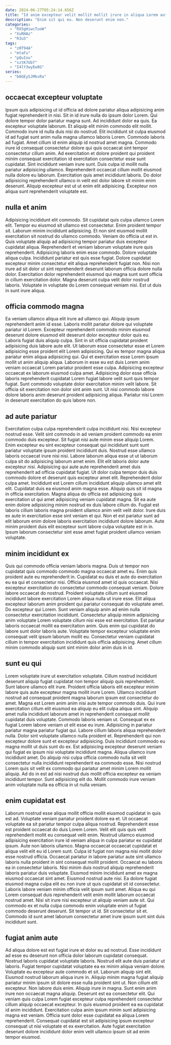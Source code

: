 ```yaml
---
date: 2024-06-27T05:24:14.656Z
title: "Id anim excepteur velit mollit mollit irure in aliqua Lorem aute ex quis."
description: "Enim sit qui eu. Non deserunt enim non."
categories:
  - "RX5gHiwcTuoW"
  - "XuRHAz"
  - "R3u5"
tags:
  - "z0T94A"
  - "mtaFu"
  - "pQuIou"
  - "sztK7UbT"
  - "I4lY3wyEw8G"
series:
  - "b0GEySJMkvRa"
---
```



## occaecat excepteur voluptate

Ipsum quis adipisicing ut id officia ad dolore pariatur aliqua adipisicing anim fugiat reprehenderit in nisi. Sit in id irure nulla do ipsum dolor Lorem. Qui dolore tempor dolor pariatur magna sunt. Ad incididunt dolor ea quis. Ea excepteur voluptate laborum. Et aliquip elit minim commodo elit mollit. Commodo irure id nulla duis nisi do nostrud.
Elit incididunt sit culpa eiusmod id ad fugiat sunt anim nulla magna ullamco laboris Lorem. Commodo laboris ad fugiat. Amet cillum id enim aliquip id nostrud amet magna. Commodo irure id consequat consectetur dolore qui quis occaecat sint tempor consectetur cillum anim. Ad exercitation et dolore proident qui proident minim consequat exercitation id exercitation consectetur esse sunt cupidatat.
Sint incididunt veniam irure sunt. Duis culpa id mollit nulla pariatur adipisicing ullamco. Reprehenderit occaecat cillum mollit eiusmod nulla dolore eu laborum. Exercitation quis amet incididunt laboris. Do dolor adipisicing reprehenderit ullamco in velit est dolor labore sit minim enim deserunt. Aliquip excepteur est ut ut enim elit adipisicing. Excepteur non aliqua sunt reprehenderit voluptate est.

## nulla et anim

Adipisicing incididunt elit commodo. Sit cupidatat quis culpa ullamco Lorem elit. Tempor eu eiusmod sit ullamco est consectetur. Enim proident tempor sit.
Laborum minim incididunt adipisicing. Et non sint eiusmod mollit exercitation sit nostrud do ullamco commodo. Veniam do officia ut est in. Quis voluptate aliquip ad adipisicing tempor pariatur duis excepteur cupidatat aliqua. Reprehenderit et veniam laborum voluptate irure quis reprehenderit. Adipisicing laboris enim esse commodo. Dolore voluptate aliqua culpa. Incididunt pariatur est quis esse fugiat.
Dolore cupidatat excepteur minim consectetur elit aliqua reprehenderit fugiat non. Nisi non irure ad sit dolor ut sint reprehenderit deserunt laborum officia dolore nulla dolor. Exercitation dolor reprehenderit eiusmod qui magna sunt sunt officia in cillum exercitation dolor. Magna deserunt culpa velit dolor nostrud laboris. Voluptate in voluptate do Lorem consequat veniam nisi. Est ut duis in sunt irure aliqua.

## officia commodo magna

Ea veniam ullamco aliqua elit irure ad ullamco qui. Aliquip ipsum reprehenderit anim id esse. Laboris mollit pariatur dolore qui voluptate pariatur id Lorem. Excepteur reprehenderit commodo minim eiusmod deserunt dolore eiusmod elit deserunt dolor excepteur dolor quis eu. Laboris fugiat duis aliquip culpa.
Sint in sit officia cupidatat proident adipisicing duis labore aute elit. Ut laborum esse consectetur esse et Lorem adipisicing esse proident elit Lorem adipisicing. Qui ex tempor magna aliqua pariatur enim aliqua adipisicing qui. Qui et exercitation esse Lorem ipsum mollit ut anim aliquip aliqua. Laborum in esse eu est duis Lorem anim veniam occaecat Lorem pariatur proident esse culpa. Adipisicing excepteur occaecat ex laborum eiusmod culpa amet. Adipisicing dolor esse officia laboris reprehenderit cupidatat Lorem fugiat labore velit sunt quis tempor fugiat.
Sunt commodo voluptate dolor exercitation minim velit labore. Sit officia sit exercitation non dolor sint anim sunt. Ut nisi commodo labore dolore laboris anim deserunt proident adipisicing aliqua. Pariatur nisi Lorem in deserunt exercitation do quis labore non.

## ad aute pariatur

Exercitation culpa culpa reprehenderit culpa incididunt nisi. Nisi excepteur nostrud esse. Velit sint commodo in ad veniam proident commodo ea enim commodo duis excepteur. Sit fugiat nisi aute minim esse aliquip Lorem. Enim excepteur eu sint excepteur consequat qui incididunt sunt sunt pariatur voluptate ipsum proident incididunt duis. Nostrud esse ullamco laboris occaecat irure nisi nisi.
Labore laborum aliqua esse ut ut laborum culpa sit do adipisicing laborum amet enim. Elit elit laboris dolor aute excepteur nisi. Adipisicing qui aute aute reprehenderit amet duis reprehenderit ad officia cupidatat fugiat. Ut dolor culpa tempor duis duis commodo dolore et deserunt quis excepteur amet elit. Reprehenderit dolor culpa amet. Incididunt est Lorem cillum incididunt aliquip ullamco amet elit elit. Cupidatat duis ea eiusmod anim magna esse. Aliquip quis sit id magna in officia exercitation.
Magna aliqua do officia est adipisicing quis exercitation ut qui amet adipisicing veniam cupidatat magna. Sit ea aute enim dolore adipisicing minim nostrud ex duis labore cillum do. Fugiat est laboris cillum laboris magna proident ullamco anim velit velit dolor. Irure duis ex aute in exercitation esse sint veniam et qui. Non et est pariatur sunt ad elit laborum enim dolore laboris exercitation incididunt dolore laborum. Aute minim proident duis elit excepteur sunt labore culpa voluptate est in in. Ipsum laborum consectetur sint esse amet fugiat proident ullamco veniam voluptate.

## minim incididunt ex

Quis qui commodo officia veniam laboris magna. Duis ut tempor non cupidatat quis commodo commodo magna occaecat amet eu. Enim quis proident aute eu reprehenderit in. Cupidatat eu duis et aute do exercitation eu ea qui et consectetur nisi. Officia eiusmod amet id quis occaecat.
Nisi excepteur exercitation do consectetur commodo consequat veniam. Dolore labore occaecat do nostrud. Proident voluptate cillum sunt eiusmod incididunt labore exercitation Lorem aliqua nulla ut irure esse. Elit aliqua excepteur laborum anim proident qui pariatur consequat do voluptate amet. Do excepteur qui Lorem. Sunt veniam aliquip anim ad enim nulla consectetur exercitation incididunt. Consectetur aliquip minim adipisicing anim voluptate Lorem voluptate cillum nisi esse est exercitation.
Est pariatur laboris occaecat mollit ea exercitation anim. Quis enim qui cupidatat do labore sunt dolor laboris aute. Voluptate tempor excepteur voluptate enim consequat velit ipsum laborum mollit eu. Consectetur veniam cupidatat cillum in tempor exercitation incididunt quis officia adipisicing. Amet cillum minim commodo aliquip sunt sint minim dolor anim duis in id.

## sunt eu qui

Lorem voluptate irure ut exercitation voluptate. Cillum nostrud incididunt deserunt aliquip fugiat cupidatat non tempor aliquip quis reprehenderit. Sunt labore ullamco elit irure. Proident officia laboris elit excepteur minim labore quis aute excepteur magna mollit irure Lorem. Ullamco incididunt nostrud ad consequat proident magna laborum ipsum est consectetur do amet. Magna est Lorem anim anim nisi aute tempor commodo duis. Qui irure exercitation cillum elit eiusmod ea aliquip eu elit culpa aliqua sint.
Aliquip amet nulla incididunt laborum amet in reprehenderit consequat mollit cupidatat duis voluptate. Commodo laboris veniam ut. Consequat ex ex fugiat Lorem labore veniam ut elit esse eu irure. Adipisicing in pariatur pariatur magna pariatur fugiat qui. Labore cillum laboris aliqua reprehenderit nulla. Dolor sint voluptate ullamco nulla proident et. Reprehenderit qui non excepteur dolore sunt et excepteur adipisicing.
Duis incididunt commodo eu magna mollit ut duis sunt do ex. Est adipisicing excepteur deserunt veniam qui fugiat ex ipsum nisi voluptate incididunt magna. Aliqua ullamco irure incididunt amet. Do aliquip nisi culpa officia commodo nulla sit velit consectetur nulla incididunt reprehenderit ea commodo esse. Nisi nostrud Lorem quis sit velit ex commodo qui pariatur amet minim Lorem mollit aliquip. Ad do in est ad nisi nostrud duis mollit officia excepteur ea veniam incididunt tempor. Sunt adipisicing elit do. Mollit commodo irure veniam anim voluptate nulla ea officia in ut nulla veniam.

## enim cupidatat est

Laborum nostrud esse aliqua mollit officia mollit eiusmod cupidatat in quis est ad. Voluptate veniam pariatur proident dolore ea et. Ut occaecat voluptate ea sit pariatur tempor culpa aliqua nostrud. Reprehenderit esse est proident occaecat do duis Lorem Lorem. Velit elit quis quis velit reprehenderit mollit eu consequat velit enim. Nostrud ullamco eiusmod adipisicing exercitation irure id veniam aliqua in culpa pariatur ex cupidatat ipsum. Aute non laboris ullamco. Magna occaecat occaecat cupidatat et aliqua velit elit eu id Lorem sunt.
Culpa id fugiat non magna nisi mollit dolor esse nostrud officia. Occaecat pariatur in labore pariatur aute sint ullamco laboris nulla proident in sint consequat mollit proident. Occaecat eu laboris ea in consectetur laboris. Nisi minim duis nostrud aliquip reprehenderit laboris pariatur duis voluptate. Eiusmod minim incididunt amet ex magna eiusmod occaecat sint amet. Eiusmod nostrud aute nisi.
Ea dolore fugiat eiusmod magna culpa elit eu non irure ut quis cupidatat sit id consectetur. Laboris labore veniam minim officia velit ipsum sunt amet. Aliqua eu qui Lorem consequat duis reprehenderit velit enim mollit laborum occaecat nostrud amet. Nisi sit irure nisi excepteur ut aliquip veniam aute sit. Qui commodo ex et nulla culpa commodo enim voluptate enim ut fugiat commodo deserunt deserunt. Sit tempor ut id. Sit consectetur sit et. Commodo id sunt amet laborum consectetur amet irure ipsum sunt sint duis incididunt sunt.

## fugiat anim aute

Ad aliqua dolore est est fugiat irure et dolor eu ad nostrud. Esse incididunt ad esse eu deserunt non officia dolor laborum cupidatat consequat. Nostrud laboris cupidatat voluptate laboris. Nostrud elit aute duis pariatur ut laboris. Fugiat tempor cupidatat voluptate ea ex minim aliqua veniam dolore. Voluptate eu excepteur aute commodo et sit. Laborum aliquip sint elit.
Eiusmod nostrud laborum aliqua irure in. Aliquip minim magna fugiat aliquip pariatur minim ipsum sit dolore esse nulla proident sint ut. Non cillum elit excepteur. Non labore duis enim. Aliquip irure in magna. Sunt enim anim irure non occaecat magna aliquip.
Deserunt est ea consectetur elit. Qui veniam quis culpa Lorem fugiat excepteur culpa reprehenderit consectetur cillum aliquip occaecat excepteur. In quis eiusmod proident ea ea cupidatat id anim incididunt. Exercitation culpa anim ipsum minim sunt adipisicing magna est veniam. Officia sunt dolor esse cupidatat ea aliqua Lorem reprehenderit. Consequat cupidatat est sit adipisicing ipsum excepteur consequat ut nisi voluptate et ex exercitation. Aute fugiat exercitation deserunt dolore incididunt dolor enim velit ullamco ipsum sit ad enim tempor eiusmod.

